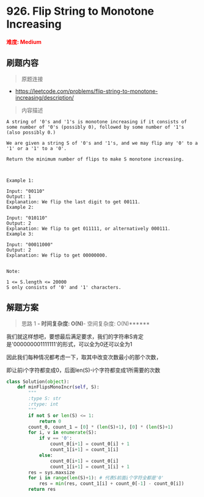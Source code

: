 # 926. Flip String to Monotone Increasing

**<font color=red>难度: Medium</font>**

## 刷题内容

> 原题连接

* https://leetcode.com/problems/flip-string-to-monotone-increasing/description/

> 内容描述

```
A string of '0's and '1's is monotone increasing if it consists of some number of '0's (possibly 0), followed by some number of '1's (also possibly 0.)

We are given a string S of '0's and '1's, and we may flip any '0' to a '1' or a '1' to a '0'.

Return the minimum number of flips to make S monotone increasing.

 

Example 1:

Input: "00110"
Output: 1
Explanation: We flip the last digit to get 00111.
Example 2:

Input: "010110"
Output: 2
Explanation: We flip to get 011111, or alternatively 000111.
Example 3:

Input: "00011000"
Output: 2
Explanation: We flip to get 00000000.
 

Note:

1 <= S.length <= 20000
S only consists of '0' and '1' characters.
```

## 解题方案

> 思路 1
******- 时间复杂度: O(N)******- 空间复杂度: O(N)******







我们就这样想吧，要想最后满足要求，我们的字符串S肯定是'000000001111111'的形式，可以全为0还可以全为1

因此我们每种情况都考虑一下，取其中改变次数最小的那个次数，

即让前i个字符都变成0，后面len(S)-i个字符都变成1所需要的次数



```python
class Solution(object):
    def minFlipsMonoIncr(self, S):
        """
        :type S: str
        :rtype: int
        """
        if not S or len(S) <= 1:
            return 0
        count_0, count_1 = [0] * (len(S)+1), [0] * (len(S)+1)
        for i, v in enumerate(S):
            if v == '0':
                count_0[i+1] = count_0[i] + 1
                count_1[i+1] = count_1[i]
            else:
                count_0[i+1] = count_0[i]
                count_1[i+1] = count_1[i] + 1
        res = sys.maxsize
        for i in range(len(S)+1): # 代表S前面i个字符全都是'0'
            res = min(res, count_1[i] + count_0[-1] - count_0[i])
        return res
```





































